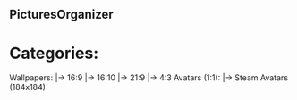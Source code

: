 ## PicturesOrganizer

# Categories:
Wallpapers:
|-> 16:9
|-> 16:10
|-> 21:9
|-> 4:3
Avatars (1:1):
|-> Steam Avatars (184x184)
